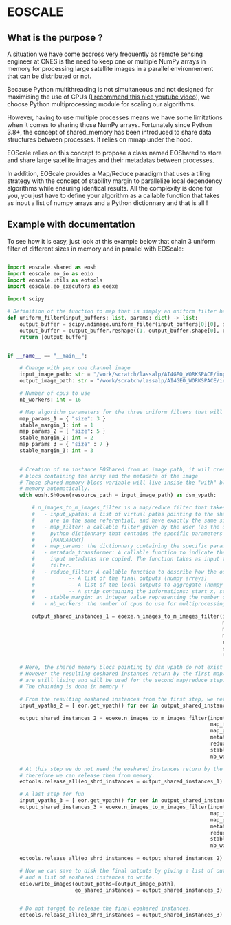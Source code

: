 # EOSCALE

## What is the purpose ?

A situation we have come accross very frequently as remote sensing engineer at CNES is the need to keep one or multiple NumPy arrays in memory for processing large satellite images in a parallel environnement that can be distributed or not.

Because Python multithreading is not simultaneous and not designed for maximising the use of CPUs ([I recommend this nice youtube video](https://www.youtube.com/watch?v=AZnGRKFUU0c)), we choose Python multiprocessing module for scaling our algorithms.

However, having to use multiple processes means we have some limitations when it comes to sharing those NumPy arrays. Fortunately since Python 3.8+, the concept of shared_memory has been introduced to share data structures between processes. It relies on mmap under the hood.

EOScale relies on this concept to propose a class named EOShared to store and share large satellite images and their metadatas between processes.

In addition, EOScale provides a Map/Reduce paradigm that uses a tiling strategy with the concept of stability margin to parallelize local dependency algorithms while ensuring identical results. All the complexity is done for you, you just have to define your algorithm as a callable function that takes as input a list of numpy arrays and a Python dictionnary and that is all !

## Example with documentation

To see how it is easy, just look at this example below that chain 3 uniform filter of different sizes in memory and in parallel with EOScale:

```python

import eoscale.shared as eosh
import eoscale.eo_io as eoio
import eoscale.utils as eotools
import eoscale.eo_executors as eoexe

import scipy

# Definition of the function to map that is simply an uniform filter here
def uniform_filter(input_buffers: list, params: dict) -> list:
    output_buffer = scipy.ndimage.uniform_filter(input_buffers[0][0], size=params["size"])
    output_buffer = output_buffer.reshape((1, output_buffer.shape[0], output_buffer.shape[1]))
    return [output_buffer]


if __name__ == "__main__":

    # Change with your one channel image
    input_image_path: str = "/work/scratch/lassalp/AI4GEO_WORKSPACE/input/dsm.tif"
    output_image_path: str = "/work/scratch/lassalp/AI4GEO_WORKSPACE/input/smooth_dsm.tif"

    # Number of cpus to use
    nb_workers: int = 16

    # Map algorithm parameters for the three uniform filters that will be chained in memory    
    map_params_1 = { "size": 3 }
    stable_margin_1: int = 1
    map_params_2 = { "size": 5 }
    stable_margin_2: int = 2
    map_params_3 = { "size" : 7 }
    stable_margin_3: int = 3

    
    # Creation of an instance EOShared from an image path, it will creates 2 shared memory
    # blocs containing the array and the metadata of the image
    # Those shared memory blocs variable will live inside the "with" bloc and will be released from
    # memory automatically. 
    with eosh.ShOpen(resource_path = input_image_path) as dsm_vpath:

        # n_images_to_m_images_filter is a map/reduce filter that takes as input:
        #   - input_vpaths: a list of virtual paths pointing to the shared memory blocs of the input images to process. Thoses images
        #     are in the same referential, and have exactly the same size. [MANDATORY]
        #   - map_filter: a callable filter given by the user (as the uniform_filter declared before) that takes a list of numpy_arrays and
        #     python dictionnary that contains the specific parameters of the filter. In our example, the size of the uniform filter
        #     [MANDATORY]
        #   - map_params: the dictionnary containing the specific parameter of the filter. [MANDATORY if the filter needs to be configured]
        #   - metatada_transformer: A callable function to indicate the number and how the output metadatas are transformed. [OPTIONAL], by default the
        #     input metadatas are copied. The function takes as input the list of input metadatas and a the specific parameters of the
        #     filter.
        #   - reduce_filter: A callable function to describe how the outputs must be aggregated. [OPTIONAL]. This function takes as inputs:
        #           -- A list of the final outputs (numpy arrays)
        #           -- A list of the local outputs to aggregate (numpy arrays)
        #           -- A strip containing the informations: start_x, start_y, end_x, end_y, top_margin, bottom_margin
        #   - stable_margin: an integer value representing the number of pixels to consider around each strip to ensure identical results for each pixel in the strip
        #   - nb_workers: the number of cpus to use for multiprocessing.

        output_shared_instances_1 = eoexe.n_images_to_m_images_filter(input_vpaths = [dsm_vpath], 
                                                                      map_filter = uniform_filter,
                                                                      map_params = map_params_1,
                                                                      metatada_transformer = None,
                                                                      reduce_filter = None,
                                                                      stable_margin = stable_margin_1, 
                                                                      nb_workers = nb_workers)

    # Here, the shared memory blocs pointing by dsm_vpath do not exist anymore in memory.
    # However the resulting eoshared instances return by the first map/reduce (n_images_to_m_images_filter)
    # are still living and will be used for the second map/reduce step. 
    # The chaining is done in memory !

    # From the resulting eoshared instances from the first step, we retrieve the virtual paths
    input_vpaths_2 = [ eor.get_vpath() for eor in output_shared_instances_1 ]

    output_shared_instances_2 = eoexe.n_images_to_m_images_filter(input_vpaths = input_vpaths_2, 
                                                                  map_filter = uniform_filter,
                                                                  map_params = map_params_2,
                                                                  metatada_transformer = None,
                                                                  reduce_filter = None,
                                                                  stable_margin = stable_margin_2, 
                                                                  nb_workers = nb_workers)

    # At this step we do not need the eoshared instances return by the first map/reduce anymore
    # therefore we can release them from memory.
    eotools.release_all(eo_shrd_instances = output_shared_instances_1)

    # A last step for fun
    input_vpaths_3 = [ eor.get_vpath() for eor in output_shared_instances_2 ]
    output_shared_instances_3 = eoexe.n_images_to_m_images_filter(input_vpaths = input_vpaths_3, 
                                                                  map_filter = uniform_filter,
                                                                  map_params = map_params_3,
                                                                  metatada_transformer = None,
                                                                  reduce_filter = None,
                                                                  stable_margin = stable_margin_3, 
                                                                  nb_workers = nb_workers)
                                                            
    eotools.release_all(eo_shrd_instances = output_shared_instances_2)

    # Now we can save to disk the final outputs by giving a list of output paths
    # and a list of eoshared instances to write.
    eoio.write_images(output_paths=[output_image_path], 
                      eo_shared_instances = output_shared_instances_3)


    # Do not forget to release the final eoshared instances.
    eotools.release_all(eo_shrd_instances = output_shared_instances_3)

```





